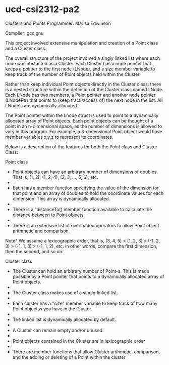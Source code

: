 # ucd-csi2312-pa2
Clusters and Points
Programmer: Marisa Edwinson

Complier: gcc,gnu

This project involved extensive manipulation and creation of a Point class and a Cluster class. 

The overall structure of the project involved a singly linked list where each node was abstacted as a Cluster. Each 
Cluster has a node pointer that keeps a pointer to the first node (LNode), and a size member variable to keep track of the number of Point objects held within the Cluster. 

Rather than keep individual Point objects directly in the Cluster class, there is a nested structure within the definition of the Cluster class named LNode. Each LNode has two members, a Point pointer and another node pointer (LNodePtr) that points to (keep track/access of) the next node in the list. All LNode's are dynamically allocated. 

The Point pointer within the Lnode struct is used to point to a dynamically allocated array of Point objects. Each point objects can be thought of a point in an n-dimensional space, as the number of dimensions is allowed to vary in this program. For example, a 3-dimensional Point object would have member variables x,y,z to represent its coordinates.

Below is a description of the features for both the Point class and Cluster Class:


Point class

-  Point objects can have an arbitrary number of dimensions of doubles. That is, (1, 2), (1, 2, 4), (2, 3, ..., 5, 6), etc. 
-  
-  Each has a member function specifying the value of the dimension for that point and an array of doubles to hold the coordinate values for each dimension. This array is dynamically allocated.
-  
-  There is a "distanceTo() member function available to calculate the distance between to Point objects
-  
-  There is an extensive list of overloaded operators to allow Point object arithmetic and comparison. 

Note*       We assume a lexicographic order, that is, (3, 4, 5) > (1, 2, 3) > (-1, 2, 3) > (-1, 1, 3) > (-1, 1, 2), etc. In other words, compare the first dimension, then the second, and so on.




Cluster class

-    The Cluster can hold an arbitrary number of Point-s. This is made possible by a Point pointer that points to a dynamically allocated array of Point objects. 
-    
-   The Cluster class makes use of a singly-linked list.
-   
-   Each cluster has a "size" member variable to keep track of how many Point objectss you have in the Cluster.
-   
-   The linked list is dynamically allocated by default.
-   
-   A Cluster can remain empty and/or unused.
-   
-   Point objects contained in the Cluster are in lexicographic order 
-   
-   There are member functions that allow Cluster arithmetic, comparison, and the adding or deleting of a Point within the cluster



